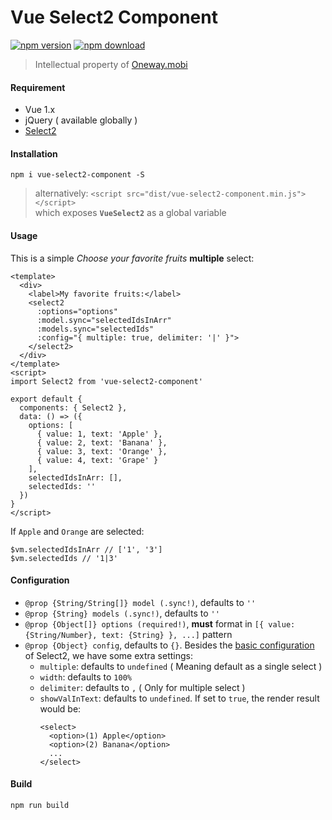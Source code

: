 # Vue Select2 Component

[![npm version][npm-v-img]][npm-url]
[![npm download][npm-dl-img]][npm-url]

> Intellectual property of [Oneway.mobi](http://www.oneway.mobi/)

#### Requirement

* Vue 1.x
* jQuery ( available globally )
* [Select2](https://github.com/select2/select2)

#### Installation

`npm i vue-select2-component -S`

> alternatively: `<script src="dist/vue-select2-component.min.js"></script>`  
> which exposes **`VueSelect2`** as a global variable

#### Usage

This is a simple *Choose your favorite fruits* **multiple** select:

```
<template>
  <div>
    <label>My favorite fruits:</label>
    <select2
      :options="options"
      :model.sync="selectedIdsInArr"
      :models.sync="selectedIds"
      :config="{ multiple: true, delimiter: '|' }">
    </select2>
  </div>
</template>
<script>
import Select2 from 'vue-select2-component'

export default {
  components: { Select2 },
  data: () => ({
    options: [
      { value: 1, text: 'Apple' },
      { value: 2, text: 'Banana' },
      { value: 3, text: 'Orange' },
      { value: 4, text: 'Grape' }
    ],
    selectedIdsInArr: [],
    selectedIds: ''
  })
}
</script>
```

If `Apple` and `Orange` are selected:  
```
$vm.selectedIdsInArr // ['1', '3']
$vm.selectedIds // '1|3'
```

#### Configuration

* `@prop {String/String[]} model (.sync!)`, defaults to `''`
* `@prop {String} models (.sync!)`, defaults to `''`
* `@prop {Object[]} options (required!)`, **must** format in `[{ value: {String/Number}, text: {String} }, ...]` pattern
* `@prop {Object} config`, defaults to `{}`. Besides the [basic configuration](http://select2.github.io/options.html) of Select2, we have some extra settings:
  * `multiple`: defaults to `undefined` ( Meaning default as a single select )
  * `width`: defaults to `100%`
  * `delimiter`: defaults to `,` ( Only for multiple select )
  * `showValInText`: defaults to `undefined`. If set to `true`, the render result would be:
    ```
    <select>
      <option>(1) Apple</option>
      <option>(2) Banana</option>
      ...
    </select>
    ```

#### Build

`npm run build`

[npm-url]: https://www.npmjs.com/package/vue-select2-component
[npm-v-img]: http://img.shields.io/npm/v/vue-select2-component.svg
[npm-dl-img]: http://img.shields.io/npm/dm/vue-select2-component.svg

